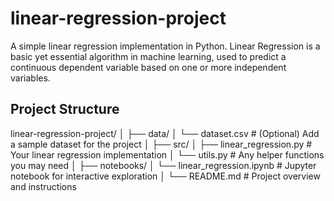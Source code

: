 # linear-regression-project
A simple linear regression implementation in Python.
Linear Regression is a basic yet essential algorithm in machine learning, used to predict a continuous dependent variable based on one or more independent variables.

## Project Structure
linear-regression-project/
│
├── data/
│   └── dataset.csv  # (Optional) Add a sample dataset for the project
│
├── src/
│   ├── linear_regression.py  # Your linear regression implementation
│   └── utils.py  # Any helper functions you may need
│
├── notebooks/
│   └── linear_regression.ipynb  # Jupyter notebook for interactive exploration
│
└── README.md  # Project overview and instructions
